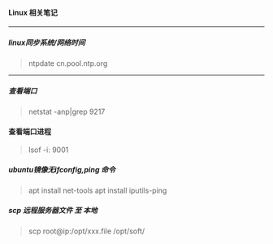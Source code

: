 #### Linux 相关笔记

------
##### linux同步系统/网络时间
>  ntpdate cn.pool.ntp.org
------
##### 查看端口
>  netstat -anp|grep  9217

####  查看端口进程
> lsof -i: 9001

##### ubuntu镜像无ifconfig,ping 命令
> apt install net-tools
> apt install iputils-ping


##### scp 远程服务器文件 至 本地
> scp root@ip:/opt/xxx.file  /opt/soft/
  

      




